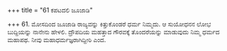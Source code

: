 +++
title = "61 ಕಪಟದಲಿ ಜೂಜಾಡಿ"

+++
61. ಮೋಸದಿಂದ ಜೂಜಾಡಿ ರಾಜ್ಯವನ್ನು ಕಿತ್ತುಕೊಂಡರೆ ಧರ್ಮ ನಿಮ್ಮದು. ಆ ಸುಯೋಧನನ ಲೋಭ ಬುದ್ದಿಯನ್ನು ನಾನೇನು ಹೇಳಲಿ. ದ್ರೌಪದಿಯ ಮಹತ್ತಾದ ಗೌರವಕ್ಕೆ ತೊಂದರೆಯನ್ನು ಮಾಡುವುದು ನಿಮ್ಮ ಧರ್ಮದ ಮಹಾಪಥ. ನೀವು ಮಹಾಧರ್ಮಜ್ಞರಾಗಿದ್ದೀರಿ ಎಂದ.
